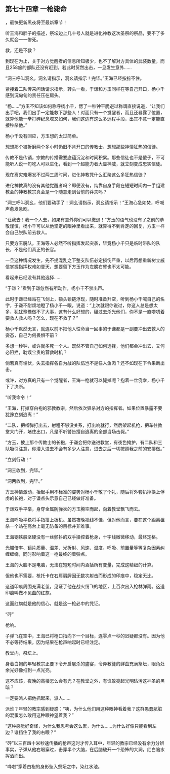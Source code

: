 ## 第七十四章 一枪毙命
，最快更新黑夜将至最新章节！

听王海和胖子的描述，祭坛边上几十号人就是进化神教这次圣祭的祭品，要不了多久就会一一惨死。

救，还是不救？

到现在为止，关于对方觉醒者的信息所知极少，也不了解对方具体的武装数量，而且258旅的部队还没有赶到。若此时贸然出击，一旦发生意外……

“洞三呼叫洞幺，洞幺请指示，洞幺请指示！完毕。”王海已经按捺不住。

紧接着二队传来问话请求指示，转头一看，于谦和方玉同样在等自己开口，杨小千感到沉甸甸的责任压在肩头。

“杨……”方玉不知该如何称呼杨小千，愣了一秒钟干脆避过称谓直接说道，“让我们出手吧，我们出手一定能救下那些人！对面只有一个觉醒者，而且还暴露了位置，就算他能一拳打碎纪念塔又如何，我们这边有这么多远程手段，出其不意一定能直接秒杀他。”

杨小千没有回应，方玉想的太过简单。

想想那个被折磨两个多小时仍旧不肯开口的传教士，想想那些神情狂热的信徒。

传教不是传销，宗教的传播需要底蕴沉淀和时间积累。那些信徒也不是傻子，不可能听人说一句吃人可以进化，看到一个超能力者大显神威，就立刻变成忠实信徒。

现在离灾难爆发不过两三周时间，进化神教凭什么汇聚这么多狂热信徒？

进化神教真的没有其他觉醒者吗？即便没有，纯靠自身手段在短短时间内一手组建教会的神教教宗真会是一个随意走到台前的莽夫吗？

“洞三呼叫洞幺，他们要动手了！洞幺请指示，洞幺请指示！”王海心急如焚，呼喊声愈发急剧。

“让我去！我一个人去，如果有意外你们可以撤退！”方玉的语气也没有了之前的恭敬谨慎，杨小千可以从他坚定的眼神里看出来，就算得不到肯定的回复，方玉一样会自己脱队前去救人。

只要方玉脱队，王海等人必然不听指挥发起突袭，毕竟杨小千只是临时带队的队长，不是他们真正的长官。

一旦这种情况发生，先不提混乱之下整支队伍必定损伤严重，以后再想重新树立威信掌握指挥权难如登天，想要留下方玉作为左膀右臂也不太可能。

看起来已经没有其他选择……

“于谦？”看到于谦忽然有所动作，杨小千不禁出声。

此时于谦已经站在飞剑上，额头锁链浮现，随时准备升空，听到杨小千喊自己的名字，于谦不耐烦地瞪了杨小千一眼，说道：“上次就跟你说过，你这人总是想太多，犹犹豫豫做不了大事，这有什么好想的，碾过去杀光他们，你不是一直唠叨着要救人救人吗？怎么，现在不救了？”

杨小千默然无言，就连以前不把他人性命当一回事的于谦都是一副要冲出去救人的姿态，自己为何畏惧不前？

多想一秒钟，或许就多死一个人。既然不管自己如何选择，他们都会冲出去，又何必阻拦，耽误宝贵的营救时机？

倘若真有埋伏，失去指挥各自为战的队伍岂不是任人鱼肉？还不如现在下令果断出击。

或许，对方真的只有一个觉醒者，王海一枪就可以毙掉呢？抱着一丝侥幸，杨小千下了决断。

“听我命令！”

“王海，打掉穿白袍的邪教教宗，然后依次狙杀对方的指挥者。如果位置暴露不要犹豫立刻逃离！”

“二队，把榴弹打出去，射程不够没关系，打出响就行，然后架起机枪，把车往教堂大门开，堵住出口，凡是不听警告擅自逃离的全部当场击毙。”

“方玉，披上那个传教士的长袍，于谦会把你送进教堂，有夜色掩护，有二队和三队吸引注意，你潜入进去不会有多少人注意，进去之后一切按照我之前的安排做。”

“立刻行动！”

“洞三收到，完毕。”

“洞两收到，完毕。”

方玉神情激动，抬起手用不标准的姿势对杨小千敬了个礼，随后将外套扒掉换上俘虏的长袍，对于谦点头示意自己已经做好准备。

于谦双手平举，身穿金属防弹衣的方玉腾空而起，向着教堂飘飞而去。

王海呼吸平稳将手指搭上扳机。虽然夜晚视线不佳，但对他而言，要在这个距离狙杀一个站在高台上毫无防备的目标并非难事。

王海钢铁般坚硬没有一丝颤抖的双手操控着枪身，十字线微微移动，最终定格。

光瞄倍率、镜片质量、温差、光折射、风速、湿度、呼吸、前置量等等复杂因素纠缠缠绕，同时影响着这一枪最终的着弹点。

王海的大脑不是电脑，无法在短短时间内涵括所有变量，完成这精细的计算。

但他也不需要，枪托卡在右肩肩胛因无数次射击而形成的印痕中，稳定无比。

这道印痕周围充满老茧，见证了他在战火纷飞的地区，上百次出入枪林弹雨。这道印痕叫做不见血的红旗。

这面红旗就是他的信心，就是这一枪必中的凭证。

“砰”

枪响。

子弹飞在空中，王海已将枪口指向下一个目标，连零点一秒的迟疑都没有。因为他不必等待结果，因为结果在枪声响起时已经注定。

教堂内，祭坛上。

身着白袍的年轻教宗正要下令开启屠杀的盛宴，令异教徒的鲜血充满祭坛，眼角处余光好像扫到一点光亮。

这不应该，夜晚的高楼怎么会有光？在教堂之外，有谁敢亮起光明玷污这神圣的黑暗？

一定要派人把他抓起来，派人……

派谁？年轻的教宗感到疑惑：“咦，为什么他们用这种眼神看着我？这群愚蠢肮脏的混蛋怎么敢用这种眼神望着我？”

“这种感觉好奇怪，为什么我思考会这么累，为什么……为什么好像只能看到左边？谁挡住了我的右眼？”

“砰”以三百四十米秒速传播的枪声这时才传入耳中，年轻的教宗已经没有余力分辨事实，子弹从他右眼穿过，击穿半个大脑，在后脑破开一个恐怖的大洞，红白脑水挥洒而出。

“哗啦”穿着白袍的身影坠入祭坛之中，染红水池。

